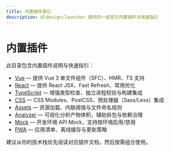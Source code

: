 ```yaml
---
title: 内置插件索引
description: @ldesign/launcher 提供的一组官方内置插件与快速指引
---
```


# 内置插件

此目录包含内置插件说明与快速指引：

- [Vue](./vue.md) — 提供 Vue 3 单文件组件（SFC）、HMR、TS 支持
- [React](./react.md) — 提供 React JSX、Fast Refresh、常用优化
- [TypeScript](./typescript.md) — 增强类型检查、独立进程校验与构建集成
- [CSS](./css.md) — CSS Modules、PostCSS、预处理器（Sass/Less）集成
- [Assets](./assets.md) — 资源加载、内联阈值与文件命名规则
- [Analyzer](./analyzer.md) — 可视化分析产物体积，辅助拆包与依赖治理
- [Mock](./mock.md) — 开发环境 API Mock，支持按环境启用/禁用
- [PWA](./pwa.md) — 应用清单、离线缓存与更新策略

建议从你的技术栈优先阅读对应插件文档，然后按需组合使用。

